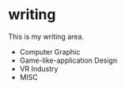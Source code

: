 # writing

This is my writing area.

* Computer Graphic
* Game-like-application Design
* VR Industry
* MISC

